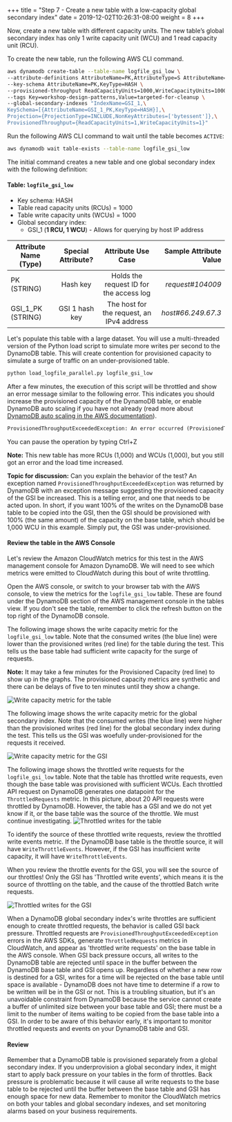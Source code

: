 +++
title = "Step 7 - Create a new table with a low-capacity global secondary index"
date = 2019-12-02T10:26:31-08:00
weight = 8
+++


Now, create a new table with different capacity units. The new table’s global secondary index has only 1 write capacity unit (WCU) and 1 read capacity unit (RCU).

To create the new table, run the following AWS CLI command.
```bash
aws dynamodb create-table --table-name logfile_gsi_low \
--attribute-definitions AttributeName=PK,AttributeType=S AttributeName=GSI_1_PK,AttributeType=S \
--key-schema AttributeName=PK,KeyType=HASH \
--provisioned-throughput ReadCapacityUnits=1000,WriteCapacityUnits=1000 \
--tags Key=workshop-design-patterns,Value=targeted-for-cleanup \
--global-secondary-indexes "IndexName=GSI_1,\
KeySchema=[{AttributeName=GSI_1_PK,KeyType=HASH}],\
Projection={ProjectionType=INCLUDE,NonKeyAttributes=['bytessent']},\
ProvisionedThroughput={ReadCapacityUnits=1,WriteCapacityUnits=1}"
```
Run the following AWS CLI command to wait until the table becomes `ACTIVE`:
```bash
aws dynamodb wait table-exists --table-name logfile_gsi_low
```

The initial command creates a new table and one global secondary index with the following definition:
#### Table: `logfile_gsi_low`

- Key schema: HASH
- Table read capacity units (RCUs) = 1000
- Table write capacity units (WCUs) = 1000
- Global secondary index:
  - GSI_1 (**1 RCU, 1 WCU**) - Allows for querying by host IP address



| Attribute Name (Type)        | Special Attribute?           | Attribute Use Case          | Sample Attribute Value  |
| ------------- |:-------------:|:-------------:| -----:|
| PK (STRING)      | Hash key | Holds the request ID for the access log  | *request#104009*  |
| GSI_1_PK (STRING)      | GSI 1 hash key | The host for the request, an IPv4 address  | *host#66.249.67.3*  |



Let's populate this table with a large dataset. You will use a multi-threaded version of the Python load script to simulate more writes per second to the DynamoDB table. This will create contention for provisioned capacity to simulate a surge of traffic on an under-provisioned table.
```bash
python load_logfile_parallel.py logfile_gsi_low
```
After a few minutes, the execution of this script will be throttled and show an error message similar to the following error. This indicates you should increase the provisioned capacity of the DynamoDB table, or enable DynamoDB auto scaling if you have not already (read more about [DynamoDB auto scaling in the AWS documentation](https://docs.aws.amazon.com/amazondynamodb/latest/developerguide/HowItWorks.ReadWriteCapacityMode.html#HowItWorks.ProvisionedThroughput.AutoScaling)).
```txt
ProvisionedThroughputExceededException: An error occurred (ProvisionedThroughputExceededException) when calling the BatchWriteItem operation (reached max retries: 9): The level of configured provisioned throughput for one or more global secondary indexes of the table was exceeded. Consider increasing your provisioning level for the under-provisioned global secondary indexes with the UpdateTable API
```
You can pause the operation by typing Ctrl+Z

**Note:** This new table has more RCUs (1,000) and WCUs (1,000), but you still got an error and the load time increased.

**Topic for discussion:** Can you explain the behavior of the test? An exception named `ProvisionedThroughputExceededException` was returned by DynamoDB with an exception message suggesting the provisioned capacity of the GSI be increased. This is a telling error, and one that needs to be acted upon. In short, if you want 100% of the writes on the DynamoDB base table to be copied into the GSI, then the GSI should be provisioned with 100% (the same amount) of the capacity on the base table, which should be 1,000 WCU in this example. Simply put, the GSI was under-provisioned.

#### Review the table in the AWS Console

Let's review the Amazon CloudWatch metrics for this test in the AWS management console for Amazon DynamoDB. We will need to see which metrics were emitted to CloudWatch during this bout of write throttling.

Open the AWS console, or switch to your browser tab with the AWS console, to view the metrics for the `logfile_gsi_low` table. These are found under the DynamoDB section of the AWS management console in the tables view. If you don't see the table, remember to click the refresh button on the top right of the DynamoDB console.

The following image shows the write capacity metric for the `logfile_gsi_low` table. Note that the consumed writes (the blue line) were lower than the provisioned writes (red line) for the table during the test. This tells us the base table had sufficient write capacity for the surge of requests.

**Note:** It may take a few minutes for the Provisioned Capacity (red line) to show up in the graphs. The provisioned capacity metrics are synthetic and there can be delays of five to ten minutes until they show a change.

![Write capacity metric for the table](/images/image2.jpg)

The following image shows the write capacity metric for the global secondary index. Note that the consumed writes (the blue line) were higher than the provisioned writes (red line) for the global secondary index during the test. This tells us the GSI was woefully under-provisioned for the requests it received.

![Write capacity metric for the GSI](/images/image3.jpg)

The following image shows the throttled write requests for the `logfile_gsi_low` table. Note that the table has throttled write requests, even though the base table was provisioned with sufficient WCUs. Each throttled API request on DynamoDB generates one datapoint for the `ThrottledRequests` metric. In this picture, about 20 API requests were throttled by DynamoDB. However, the table has a GSI and we do not yet know if it, or the base table was the source of the throttle. We must continue investigating.
![Throttled writes for the table](/images/image4.jpg)

To identify the source of these throttled write requests, review the throttled write events metric. If the DynamoDB base table is the throttle source, it will have `WriteThrottleEvents`. However, if the GSI has insufficient write capacity, it will have `WriteThrottleEvents`.

When you review the throttle events for the GSI, you will see the source of our throttles! Only the GSI has 'Throttled write events', which means it is the source of throttling on the table, and the cause of the throttled Batch write requests.

![Throttled writes for the GSI](/images/image5.jpg)

When a DynamoDB global secondary index's write throttles are sufficient enough to create throttled requests, the behavior is called GSI back pressure. Throttled requests are `ProvisionedThroughputExceededException` errors in the AWS SDKs, generate `ThrottledRequests` metrics in CloudWatch, and appear as 'throttled write requests' on the base table in the AWS console. When GSI back pressure occurs, all writes to the DynamoDB table are rejected until space in the buffer between the DynamoDB base table and GSI opens up. Regardless of whether a new row is destined for a GSI, writes for a time will be rejected on the base table until space is available - DynamoDB does not have time to determine if a row to be written will be in the GSI or not. This is a troubling situation, but it's an unavoidable constraint from DynamoDB because the service cannot create a buffer of unlimited size between your base table and GSI; there must be a limit to the number of items waiting to be copied from the base table into a GSI. In order to be aware of this behavior early, it's important to monitor throttled requests and events on your DynamoDB table and GSI.

#### Review

Remember that a DynamoDB table is provisioned separately from a global secondary index. If you underprovision a global secondary index, it might start to apply back pressure on your tables in the form of throttles. Back pressure is problematic because it will cause all write requests to the base table to be rejected until the buffer between the base table and GSI has enough space for new data. Remember to monitor the CloudWatch metrics on both your tables and global secondary indexes, and set monitoring alarms based on your business requirements.
